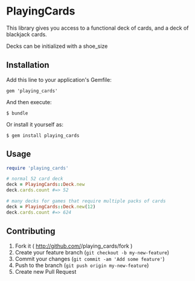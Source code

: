 # PlayingCards

This library gives you access to a functional deck of cards, and a deck of blackjack cards.

Decks can be initialized with a shoe_size

## Installation

Add this line to your application's Gemfile:

    gem 'playing_cards'

And then execute:

    $ bundle

Or install it yourself as:

    $ gem install playing_cards

## Usage

```ruby
require 'playing_cards'

# normal 52 card deck
deck = PlayingCards::Deck.new
deck.cards.count #=> 52

# many decks for games that require multiple packs of cards
deck = PlayingCards::Deck.new(12)
deck.cards.count #=> 624
```

## Contributing

1. Fork it ( http://github.com/<my-github-username>/playing_cards/fork )
2. Create your feature branch (`git checkout -b my-new-feature`)
3. Commit your changes (`git commit -am 'Add some feature'`)
4. Push to the branch (`git push origin my-new-feature`)
5. Create new Pull Request
